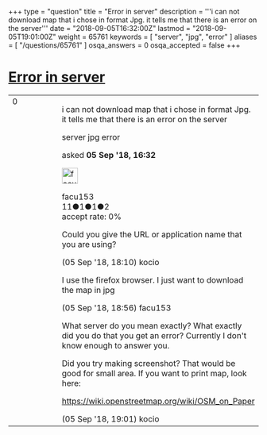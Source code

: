 +++
type = "question"
title = "Error in server"
description = '''i can not download map that i chose in format Jpg. it tells me that there is an error on the server'''
date = "2018-09-05T16:32:00Z"
lastmod = "2018-09-05T19:01:00Z"
weight = 65761
keywords = [ "server", "jpg", "error" ]
aliases = [ "/questions/65761" ]
osqa_answers = 0
osqa_accepted = false
+++

<div class="headNormal">

# [Error in server](/questions/65761/error-in-server)

</div>

<div id="main-body">

<div id="askform">

<table id="question-table" style="width:100%;">
<colgroup>
<col style="width: 50%" />
<col style="width: 50%" />
</colgroup>
<tbody>
<tr>
<td style="width: 30px; vertical-align: top"><div class="vote-buttons">
<span id="post-65761-upvote" class="ajax-command post-vote up" rel="nofollow" title="I like this post (click again to cancel)"> </span>
<div id="post-65761-score" class="post-score" title="current number of votes">
0
</div>
<span id="post-65761-downvote" class="ajax-command post-vote down" rel="nofollow" title="I dont like this post (click again to cancel)"> </span> <span id="favorite-mark" class="ajax-command favorite-mark" rel="nofollow" title="mark/unmark this question as favorite (click again to cancel)"> </span>
<div id="favorite-count" class="favorite-count">
&#10;</div>
</div></td>
<td><div id="item-right">
<div class="question-body">
<p>i can not download map that i chose in format Jpg. it tells me that there is an error on the server</p>
</div>
<div id="question-tags" class="tags-container tags">
<span class="post-tag tag-link-server" rel="tag" title="see questions tagged &#39;server&#39;">server</span> <span class="post-tag tag-link-jpg" rel="tag" title="see questions tagged &#39;jpg&#39;">jpg</span> <span class="post-tag tag-link-error" rel="tag" title="see questions tagged &#39;error&#39;">error</span>
</div>
<div id="question-controls" class="post-controls">
&#10;</div>
<div class="post-update-info-container">
<div class="post-update-info post-update-info-user">
<p>asked <strong>05 Sep '18, 16:32</strong></p>
<img src="https://secure.gravatar.com/avatar/bc4a8d4b29d0ba3eb562e8f4b8a37324?s=32&amp;d=identicon&amp;r=g" class="gravatar" width="32" height="32" alt="facu153&#39;s gravatar image" />
<p><span>facu153</span><br />
<span class="score" title="11 reputation points">11</span><span title="1 badges"><span class="badge1">●</span><span class="badgecount">1</span></span><span title="1 badges"><span class="silver">●</span><span class="badgecount">1</span></span><span title="2 badges"><span class="bronze">●</span><span class="badgecount">2</span></span><br />
<span class="accept_rate" title="Rate of the user&#39;s accepted answers">accept rate:</span> <span title="facu153 has no accepted answers">0%</span></p>
</div>
</div>
<div id="comments-container-65761" class="comments-container">
<span id="65764"></span>
<div id="comment-65764" class="comment">
<div id="post-65764-score" class="comment-score">
&#10;</div>
<div class="comment-text">
<p>Could you give the URL or application name that you are using?</p>
</div>
<div id="comment-65764-info" class="comment-info">
<span class="comment-age">(05 Sep '18, 18:10)</span> <span class="comment-user userinfo">kocio</span>
</div>
</div>
<span id="65765"></span>
<div id="comment-65765" class="comment">
<div id="post-65765-score" class="comment-score">
&#10;</div>
<div class="comment-text">
<p>I use the firefox browser. I just want to download the map in jpg</p>
</div>
<div id="comment-65765-info" class="comment-info">
<span class="comment-age">(05 Sep '18, 18:56)</span> <span class="comment-user userinfo">facu153</span>
</div>
</div>
<span id="65766"></span>
<div id="comment-65766" class="comment">
<div id="post-65766-score" class="comment-score">
&#10;</div>
<div class="comment-text">
<p>What server do you mean exactly? What exactly did you do that you get an error? Currently I don't know enough to answer you.</p>
<p>Did you try making screenshot? That would be good for small area. If you want to print map, look here:</p>
<p><a href="https://wiki.openstreetmap.org/wiki/OSM_on_Paper">https://wiki.openstreetmap.org/wiki/OSM_on_Paper</a></p>
</div>
<div id="comment-65766-info" class="comment-info">
<span class="comment-age">(05 Sep '18, 19:01)</span> <span class="comment-user userinfo">kocio</span>
</div>
</div>
</div>
<div id="comment-tools-65761" class="comment-tools">
&#10;</div>
<div class="clear">
&#10;</div>
<div id="comment-65761-form-container" class="comment-form-container">
&#10;</div>
<div class="clear">
&#10;</div>
</div></td>
</tr>
</tbody>
</table>

</div>

</div>

